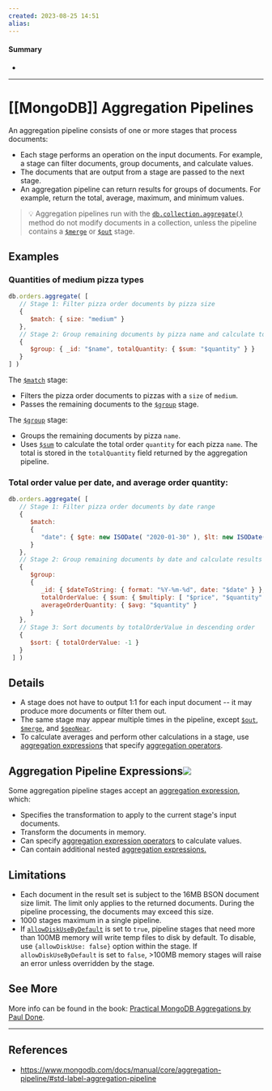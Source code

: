 ```yaml
---
created: 2023-08-25 14:51
alias: 
---
```

#### Summary
+ 

----
# [[MongoDB]] Aggregation Pipelines

An aggregation pipeline consists of one or more stages that process documents:
- Each stage performs an operation on the input documents. For example, a stage can filter documents, group documents, and calculate values.
- The documents that are output from a stage are passed to the next stage.
- An aggregation pipeline can return results for groups of documents. For example, return the total, average, maximum, and minimum values.

> 💡 Aggregation pipelines run with the [`db.collection.aggregate()`](https://www.mongodb.com/docs/manual/reference/method/db.collection.aggregate/#mongodb-method-db.collection.aggregate) method do not modify documents in a collection, unless the pipeline contains a [`$merge`](https://www.mongodb.com/docs/manual/reference/operator/aggregation/merge/#mongodb-pipeline-pipe.-merge) or [`$out`](https://www.mongodb.com/docs/manual/reference/operator/aggregation/out/#mongodb-pipeline-pipe.-out) stage.

## Examples

### Quantities of medium pizza types

```js
db.orders.aggregate( [
   // Stage 1: Filter pizza order documents by pizza size
   {
      $match: { size: "medium" }
   },
   // Stage 2: Group remaining documents by pizza name and calculate total quantity
   {
      $group: { _id: "$name", totalQuantity: { $sum: "$quantity" } }
   }
] )
```

The [`$match`](https://www.mongodb.com/docs/manual/reference/operator/aggregation/match/#mongodb-pipeline-pipe.-match) stage:
- Filters the pizza order documents to pizzas with a `size` of `medium`.
- Passes the remaining documents to the [`$group`](https://www.mongodb.com/docs/manual/reference/operator/aggregation/group/#mongodb-pipeline-pipe.-group) stage.

The [`$group`](https://www.mongodb.com/docs/manual/reference/operator/aggregation/group/#mongodb-pipeline-pipe.-group) stage:
- Groups the remaining documents by pizza `name`.
- Uses [`$sum`](https://www.mongodb.com/docs/manual/reference/operator/aggregation/sum/#mongodb-group-grp.-sum) to calculate the total order `quantity` for each pizza `name`. The total is stored in the `totalQuantity` field returned by the aggregation pipeline.

### Total order value per date, and average order quantity:

```js
db.orders.aggregate( [
   // Stage 1: Filter pizza order documents by date range
   {
      $match:
      {
         "date": { $gte: new ISODate( "2020-01-30" ), $lt: new ISODate( "2022-01-30" ) }
      }
   },
   // Stage 2: Group remaining documents by date and calculate results
   {
      $group:
      {
         _id: { $dateToString: { format: "%Y-%m-%d", date: "$date" } },
         totalOrderValue: { $sum: { $multiply: [ "$price", "$quantity" ] } },
         averageOrderQuantity: { $avg: "$quantity" }
      }
   },
   // Stage 3: Sort documents by totalOrderValue in descending order
   {
      $sort: { totalOrderValue: -1 }
   }
 ] )
```

## Details

+ A stage does not have to output 1:1 for each input document -- it may produce more documents or filter them out.
+ The same stage may appear multiple times in the pipeline, except [`$out`](https://www.mongodb.com/docs/manual/reference/operator/aggregation/out/#mongodb-pipeline-pipe.-out), [`$merge`](https://www.mongodb.com/docs/manual/reference/operator/aggregation/merge/#mongodb-pipeline-pipe.-merge), and [`$geoNear`](https://www.mongodb.com/docs/manual/reference/operator/aggregation/geoNear/#mongodb-pipeline-pipe.-geoNear).
+ To calculate averages and perform other calculations in a stage, use [aggregation expressions](https://www.mongodb.com/docs/manual/meta/aggregation-quick-reference/#std-label-aggregation-expressions) that specify [aggregation operators](https://www.mongodb.com/docs/manual/reference/operator/aggregation/#std-label-aggregation-expression-operators).

## Aggregation Pipeline Expressions[![](https://www.mongodb.com/docs/manual/assets/link.svg)](https://www.mongodb.com/docs/manual/aggregation/#aggregation-pipeline-expressions "Permalink to this heading")

Some aggregation pipeline stages accept an [aggregation expression](https://www.mongodb.com/docs/manual/meta/aggregation-quick-reference/#std-label-aggregation-expressions), which:
- Specifies the transformation to apply to the current stage's input documents.
- Transform the documents in memory.
- Can specify [aggregation expression operators](https://www.mongodb.com/docs/manual/reference/operator/aggregation/#std-label-aggregation-expression-operators) to calculate values.
- Can contain additional nested [aggregation expressions.](https://www.mongodb.com/docs/manual/meta/aggregation-quick-reference/#std-label-aggregation-expressions)

## Limitations

+ Each document in the result set is subject to the 16MB BSON document size limit. The limit only applies to the returned documents. During the pipeline processing, the documents may exceed this size.
+ 1000 stages maximum in a single pipeline.
+ If [`allowDiskUseByDefault`](https://www.mongodb.com/docs/manual/reference/parameters/#mongodb-parameter-param.allowDiskUseByDefault) is set to `true`, pipeline stages that need more than 100MB memory will write temp files to disk by default. To disable, use `{allowDiskUse: false}` option within the stage. If `allowDiskUseByDefault` is set to `false`, >100MB memory stages will raise an error unless overridden by the stage.

## See More

More info can be found in the book: [Practical MongoDB Aggregations by Paul Done](https://www.practical-mongodb-aggregations.com/front-cover.html).

----

## References
+ https://www.mongodb.com/docs/manual/core/aggregation-pipeline/#std-label-aggregation-pipeline
